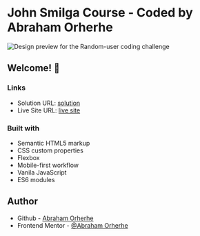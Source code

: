 # John Smilga Course - Coded by Abraham Orherhe

![Design preview for the Random-user coding challenge](./images/)

## Welcome! 👋

### Links

- Solution URL: [solution]()
- Live Site URL: [live site]()

### Built with

- Semantic HTML5 markup
- CSS custom properties
- Flexbox
- Mobile-first workflow
- Vanila JavaScript
- ES6 modules

## Author

- Github - [Abraham Orherhe](https://github.com/aeorherhe)
- Frontend Mentor - [@Abraham Orherhe](https://www.frontendmentor.io/profile/aeorherhe)
